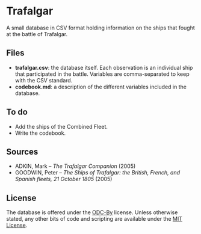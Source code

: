 # Trafalgar
A small database in CSV format holding information on the ships that fought at the battle of Trafalgar.

## Files

* **trafalgar.csv**: the database itself. Each observation is an individual ship that participated in the battle. Variables are comma-separated to keep with the CSV standard.
* **codebook.md**: a description of the different variables included in the database.

## To do

* Add the ships of the Combined Fleet.
* Write the codebook.

## Sources

* ADKIN, Mark – *The Trafalgar Companion* (2005)
* GOODWIN, Peter – *The Ships of Trafalgar: the British, French, and Spanish fleets, 21 October 1805* (2005)

## License

The database is offered under the [ODC-By](https://opendatacommons.org/licenses/by/1-0/) license. Unless otherwise stated, any other bits of code and scripting are available under the [MIT License](https://opensource.org/licenses/MIT).
